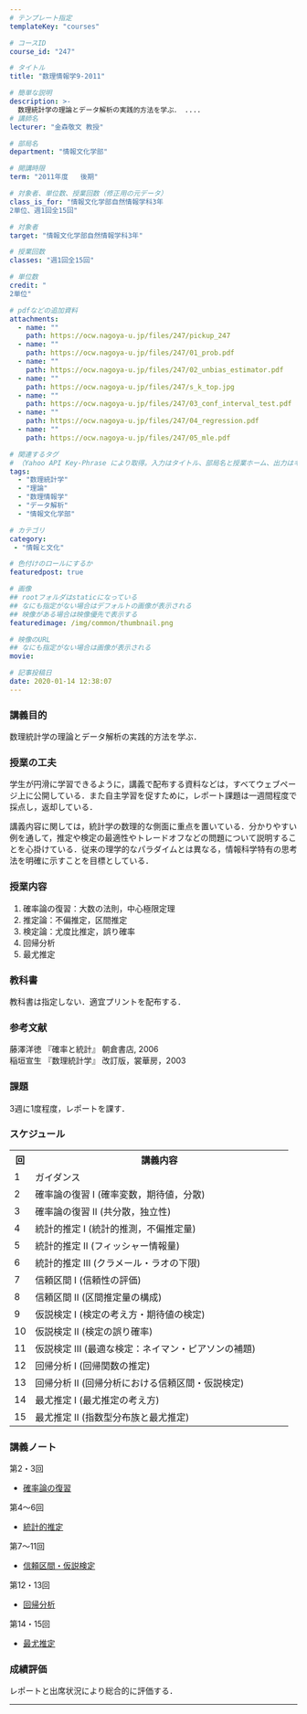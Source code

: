 ```yaml
---
# テンプレート指定
templateKey: "courses"

# コースID
course_id: "247"

# タイトル
title: "数理情報学9-2011"

# 簡単な説明
description: >-
  数理統計学の理論とデータ解析の実践的方法を学ぶ． ....
# 講師名
lecturer: "金森敬文 教授"

# 部局名
department: "情報文化学部"

# 開講時限
term: "2011年度	後期"

# 対象者、単位数、授業回数（修正用の元データ）
class_is_for: "情報文化学部自然情報学科3年
2単位、週1回全15回"

# 対象者
target: "情報文化学部自然情報学科3年"

# 授業回数
classes: "週1回全15回"

# 単位数
credit: "
2単位"

# pdfなどの追加資料
attachments:
  - name: "" 
    path: https://ocw.nagoya-u.jp/files/247/pickup_247
  - name: "" 
    path: https://ocw.nagoya-u.jp/files/247/01_prob.pdf
  - name: "" 
    path: https://ocw.nagoya-u.jp/files/247/02_unbias_estimator.pdf
  - name: "" 
    path: https://ocw.nagoya-u.jp/files/247/s_k_top.jpg
  - name: "" 
    path: https://ocw.nagoya-u.jp/files/247/03_conf_interval_test.pdf
  - name: "" 
    path: https://ocw.nagoya-u.jp/files/247/04_regression.pdf
  - name: "" 
    path: https://ocw.nagoya-u.jp/files/247/05_mle.pdf

# 関連するタグ
# （Yahoo API Key-Phrase により取得。入力はタイトル、部局名と授業ホーム、出力はキーフレーズ（tags））
tags:
  - "数理統計学"
  - "理論"
  - "数理情報学"
  - "データ解析"
  - "情報文化学部"

# カテゴリ
category:
 - "情報と文化"

# 色付けのロールにするか
featuredpost: true

# 画像
## rootフォルダはstaticになっている
## なにも指定がない場合はデフォルトの画像が表示される
## 映像がある場合は映像優先で表示する
featuredimage: /img/common/thumbnail.png

# 映像のURL
## なにも指定がない場合は画像が表示される
movie: 

# 記事投稿日
date: 2020-01-14 12:38:07
---
```


### 講義目的

数理統計学の理論とデータ解析の実践的方法を学ぶ．


### 授業の工夫

学生が円滑に学習できるように，講義で配布する資料などは，すべてウェブページ上に公開している．また自主学習を促すために，レポート課題は一週間程度で採点し，返却している． 

講義内容に関しては，統計学の数理的な側面に重点を置いている．分かりやすい例を通して，推定や検定の最適性やトレードオフなどの問題について説明することを心掛けている．従来の理学的なパラダイムとは異なる，情報科学特有の思考法を明確に示すことを目標としている．





### 授業内容

  1. 確率論の復習：大数の法則，中心極限定理
  2. 推定論：不偏推定，区間推定
  3. 検定論：尤度比推定，誤り確率
  4. 回帰分析
  5. 最尤推定

### 教科書

教科書は指定しない．適宜プリントを配布する．

### 参考文献

藤澤洋徳 『確率と統計』 朝倉書店, 2006  
稲垣宣生 『数理統計学』 改訂版，裳華房，2003 

### 課題

3週に1度程度，レポートを課す．


<h3>スケジュール</h3>
<table class="basic" width="455">
<tr>
<th width="20" class="center">回</th>
<th width="435" class="center">講義内容</th>
</tr>

<tr>
<td width="20" class="center">1</td>
<td width="435">ガイダンス</td>
</tr>

<tr>
<td width="20" class="center">2</td>
<td width="435">確率論の復習 I (確率変数，期待値，分散)</td>
</tr>

<tr>
<td width="20" class="center">3</td>
<td width="435">確率論の復習 II (共分散，独立性)</td>
</tr>

<tr>
<td width="20" class="center">4</td>
<td width="435">統計的推定 I   (統計的推測，不偏推定量)</td>
</tr>

<tr>
<td width="20" class="center">5</td>
<td width="435">統計的推定 II  (フィッシャー情報量)</td>
</tr>

<tr>
<td width="20" class="center">6</td>
<td width="435">統計的推定 III (クラメール・ラオの下限)</td>
</tr>

<tr>
<td width="20" class="center">7</td>
<td width="435">信頼区間 I  (信頼性の評価)</td>
</tr>

<tr>
<td width="20" class="center">8</td>
<td width="435">信頼区間 II (区間推定量の構成)</td>
</tr>

<tr>
<td width="20" class="center">9</td>
<td width="435">仮説検定 I (検定の考え方・期待値の検定)</td>
</tr>

<tr>
<td width="20" class="center">10</td>
<td width="435">仮説検定 II  (検定の誤り確率)</td>
</tr>

<tr>
<td width="20" class="center">11</td>
<td width="435">仮説検定 III (最適な検定：ネイマン・ピアソンの補題)</td>
</tr>

<tr>
<td width="20" class="center">12</td>
<td width="435">回帰分析 I   (回帰関数の推定)</td>
</tr>

<tr>
<td width="20" class="center">13</td>
<td width="435">回帰分析 II  (回帰分析における信頼区間・仮説検定)</td>
</tr>

<tr>
<td width="20" class="center">14</td>
<td width="435">最尤推定 I   (最尤推定の考え方)</td>
</tr>

<tr>
<td width="20" class="center">15</td>
<td width="435">最尤推定 II  (指数型分布族と最尤推定)</td>
</tr>

</table>


### 講義ノート

第2・3回

- [確率論の復習](https://ocw.nagoya-u.jp/files/247/01_prob.pdf) 

第4〜6回

- [統計的推定](https://ocw.nagoya-u.jp/files/247/02_unbias_estimator.pdf) 

第7〜11回

- [信頼区間・仮説検定](https://ocw.nagoya-u.jp/files/247/03_conf_interval_test.pdf) 

第12・13回

- [回帰分析](https://ocw.nagoya-u.jp/files/247/04_regression.pdf) 

第14・15回

- [最尤推定](https://ocw.nagoya-u.jp/files/247/05_mle.pdf) 





### 成績評価

レポートと出席状況により総合的に評価する．





-----